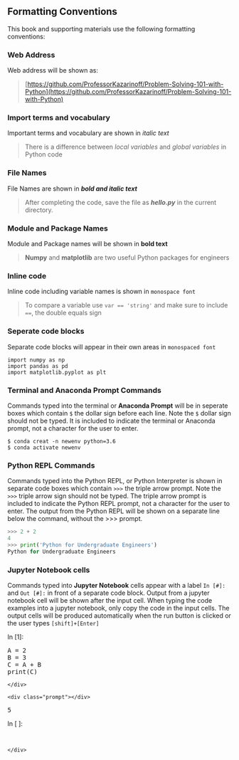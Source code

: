 
## Formatting Conventions
This book and supporting materials use the following formatting conventions:
### Web Address

Web address will be shown as:
 
 > [https://github.com/ProfessorKazarinoff/Problem-Solving-101-with-Python](https://github.com/ProfessorKazarinoff/Problem-Solving-101-with-Python)
 
### Import terms and vocabulary
 
Important terms and vocabulary are shown in _italic text_
 
 
 > There is a difference between _local variables_ and _global variables_ in Python code
  
### File Names
 
File Names are  shown in **_bold and italic text_**

 > After completing the code, save the file as **_hello.py_** in the current directory.
### Module and Package Names
 
 Module and Package names will be shown in **bold text**
 
  > **Numpy** and **matplotlib** are two useful Python packages for engineers
  
 
### Inline code
 
Inline code including variable names is shown in ```monospace font```

 > To compare a variable use ```var == 'string'``` and make sure to include ```==```, the double equals sign
  
### Seperate code blocks
  
  Separate code blocks will appear in their own areas in ```monospaced font```

```
import numpy as np
import pandas as pd
import matplotlib.pyplot as plt
```
### Terminal and Anaconda Prompt Commands
 
 Commands typed into the terminal or **Anaconda Prompt** will be in seperate boxes which contain ```$``` the dollar sign before each line. Note the ```$``` dollar sign should not be typed. It is included to indicate the terminal or Anaconda prompt, not a character for the user to enter.
 
```
$ conda creat -n newenv python=3.6
$ conda activate newenv
```
### Python REPL Commands

Commands typed into the Python REPL, or Python Interpreter is shown in separate code boxes which contain ```>>>``` the triple arrow prompt. Note the ```>>>``` triple arrow sign should not be typed. The triple arrow prompt is included to indicate the Python REPL prompt, not a character for the user to enter. The output from the Python REPL will be shown on a separate line below the command, without the >>> prompt.

```python
>>> 2 + 2
4
>>> print('Python for Undergraduate Engineers')
Python for Undergraduate Engineers
```
### Jupyter Notebook cells

Commands typed into **Jupyter Notebook** cells appear with a label ```In [#]:``` and ```Out [#]:``` in front of a separate code block. Output from a jupyter notebook cell will be shown after the input cell. When typing the code examples into a jupyter notebook, only copy the code in the input cells. The output cells will be produced automatically when the run button is clicked or the user types ```[shift]+[Enter]```
<div class="cell border-box-sizing code_cell rendered">
<div class="input">
<div class="prompt input_prompt">In&nbsp;[1]:</div>
<div class="inner_cell">
    <div class="input_area">
<div class=" highlight hl-ipython3"><pre><span></span><span class="n">A</span> <span class="o">=</span> <span class="mi">2</span>
<span class="n">B</span> <span class="o">=</span> <span class="mi">3</span>
<span class="n">C</span> <span class="o">=</span> <span class="n">A</span> <span class="o">+</span> <span class="n">B</span>
<span class="nb">print</span><span class="p">(</span><span class="n">C</span><span class="p">)</span>
</pre></div>

    </div>
</div>
</div>

<div class="output_wrapper">
<div class="output">


<div class="output_area">

    <div class="prompt"></div>


<div class="output_subarea output_stream output_stdout output_text">
<pre>5
</pre>
</div>
</div>

</div>
</div>

</div>
<div class="cell border-box-sizing code_cell rendered">
<div class="input">
<div class="prompt input_prompt">In&nbsp;[&nbsp;]:</div>
<div class="inner_cell">
    <div class="input_area">
<div class=" highlight hl-ipython3"><pre><span></span> 
</pre></div>

    </div>
</div>
</div>

</div>
 

